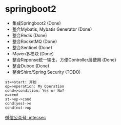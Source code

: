 # springboot2


- 集成Springboot2 (Done) 
- 整合Mybatis, Mybatis Generator (Done)
- 整合Redis (Done)
- 整合RocketMQ (Done)
- 整合Sentinel (Done)
- Maven多模块 (Done)
- 整合Reponse统一输出，方便Controller层使用 (Done)
- 整合Duboo (Done)
- 整合Shiro/Spring Security (TODO)


```flow
st=>start: 开始
op=>operation: My Operation
cond=>condition: Yes or No?
e=>end
st->op->cond
cond(yes)->e
cond(no)->op
```

[微信公众号: intecsec](http://www.intecsec.com)
